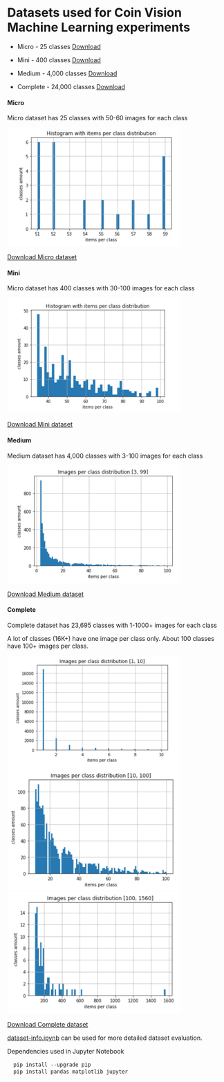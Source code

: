 # Datasets used for Coin Vision Machine Learning experiments

* Micro - 25 classes [Download](https://s3.amazonaws.com/coin-vision/micro-25-20190204.csv)

* Mini - 400 classes [Download](https://s3.amazonaws.com/coin-vision/mini-400-20190205.csv)
   
* Medium - 4,000 classes [Download](https://s3.amazonaws.com/coin-vision/medium-4000-20190205.csv)

* Complete - 24,000 classes [Download](https://s3.amazonaws.com/coin-vision/complete-24000-20190205.csv)

#### Micro

Micro dataset has 25 classes with 50-60 images for each class

<img src="images/micro-dataset-histogram.png" width="400px">

[Download Micro dataset](https://s3.amazonaws.com/coin-vision/micro-25-20190204.csv)


#### Mini

Micro dataset has 400 classes with 30-100 images for each class

<img src="images/mini-dataset-histogram.png" width="400px">


[Download Mini dataset](https://s3.amazonaws.com/coin-vision/mini-400-20190205.csv)


#### Medium

Medium dataset has 4,000 classes with 3-100 images for each class

<img src="images/medium-dataset-historgam.png" width="400px">

[Download Medium dataset](https://s3.amazonaws.com/coin-vision/medium-4000-20190205.csv)


#### Complete

Complete dataset has 23,695 classes with 1-1000+ images for each class

A lot of classes (16K+) have one image per class only.
About 100 classes have 100+ images per class.

<img src="images/complete-dataset-histogram-1-10.png" width="400px">
<img src="images/complete-dataset-histogram-10-100.png" width="400px">
<img src="images/complete-dataset-histogram-100-and-more.png" width="400px">

[Download Complete dataset](https://s3.amazonaws.com/coin-vision/complete-24000-20190205.csv)


[dataset-info.ipynb](https://github.com/coin-vision/datasets/blob/master/dataset-info.ipynb) can be used for more detailed dataset evaluation.

Dependencies used in Jupyter Notebook
```
  pip install --upgrade pip
  pip install pandas matplotlib jupyter

```